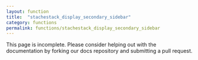 ```yaml
---
layout: function
title:  "stachestack_display_secondary_sidebar"
category: functions
permalink: functions/stachestack_display_secondary_sidebar
---
```


This page is incomplete. Please consider helping out with the documentation by forking our docs repository and submitting a pull request.